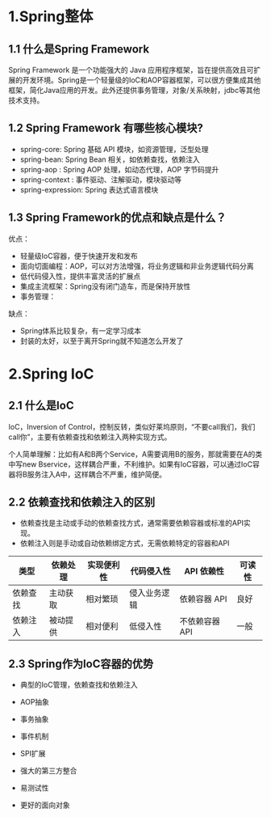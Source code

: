 # 1.Spring整体

## 1.1 什么是Spring Framework

Spring Framework 是一个功能强大的 Java 应用程序框架，旨在提供高效且可扩展的开发环境。Spring是一个轻量级的IoC和AOP容器框架，可以很方便集成其他框架，简化Java应用的开发。此外还提供事务管理，对象/关系映射，jdbc等其他技术支持。

## 1.2 Spring Framework 有哪些核心模块?

- spring-core: Spring 基础 API 模块，如资源管理，泛型处理 
- spring-bean: Spring Bean 相关，如依赖查找，依赖注入 
- spring-aop : Spring AOP 处理，如动态代理，AOP 字节码提升 
- spring-context : 事件驱动、注解驱动，模块驱动等 
- spring-expression: Spring 表达式语言模块

## 1.3 Spring Framework的优点和缺点是什么？

优点：

- 轻量级IoC容器，便于快速开发和发布
- 面向切面编程：AOP，可以对方法增强，将业务逻辑和非业务逻辑代码分离
- 低代码侵入性，提供丰富灵活的扩展点
- 集成主流框架：Spring没有闭门造车，而是保持开放性
- 事务管理：

缺点：

- Spring体系比较复杂，有一定学习成本
- 封装的太好，以至于离开Spring就不知道怎么开发了

# 2.Spring IoC

## 2.1 什么是IoC

IoC，Inversion of Control，控制反转，类似好莱坞原则，“不要call我们，我们call你”，主要有依赖查找和依赖注入两种实现方式。

个人简单理解：比如有A和B两个Service，A需要调用B的服务，那就需要在A的类中写new Bservice，这样耦合严重，不利维护。如果有IoC容器，可以通过IoC容器将B服务注入A中，这样耦合不严重，维护简便。

## 2.2 依赖查找和依赖注入的区别

- 依赖查找是主动或手动的依赖查找方式，通常需要依赖容器或标准的API实现。
- 依赖注入则是手动或自动依赖绑定方式，无需依赖特定的容器和API

| 类型   | 依赖处理 | 实现便利性 | 代码侵入性  | API 依赖性   | 可读性 |
| ---- | ---- | ----- | ------ | --------- | --- |
| 依赖查找 | 主动获取 | 相对繁琐  | 侵入业务逻辑 | 依赖容器 API  | 良好  |
| 依赖注入 | 被动提供 | 相对便利  | 低侵入性   | 不依赖容器 API | 一般  |

## 2.3 Spring作为IoC容器的优势

- 典型的IoC管理，依赖查找和依赖注入

- AOP抽象

- 事务抽象

- 事件机制

- SPI扩展

- 强大的第三方整合

- 易测试性

- 更好的面向对象




